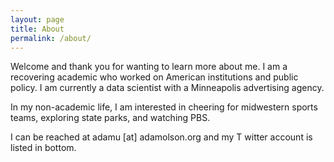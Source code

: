 ```yaml
---
layout: page
title: About
permalink: /about/
---
```



Welcome and thank you for wanting to learn more about me. I am a recovering academic who worked on American institutions and public policy. I am currently a data scientist with a Minneapolis advertising agency.

In my non-academic life, I am interested in cheering for midwestern sports teams, exploring state parks, and watching PBS.

I can be reached at adamu [at] adamolson.org and my T witter account is listed in bottom.
